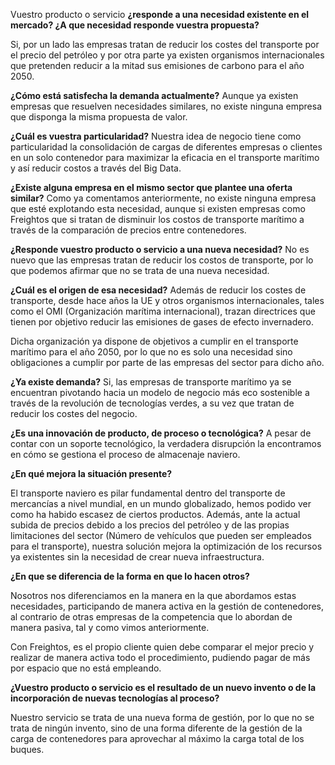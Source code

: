 Vuestro producto o servicio **¿responde a una necesidad existente en el mercado? ¿A que necesidad responde vuestra propuesta?** 

Si, por un lado las empresas tratan de reducir los costes del transporte por el precio del petróleo y por otra parte ya existen organismos internacionales que pretenden reducir a la mitad sus emisiones de carbono para el año 2050. 

**¿Cómo está satisfecha la demanda actualmente?**
Aunque ya existen empresas que resuelven necesidades similares, no existe ninguna empresa que disponga la misma propuesta de valor.

**¿Cuál es vuestra particularidad?**
Nuestra idea de negocio tiene como particularidad la consolidación de cargas de diferentes empresas o clientes en un solo contenedor para maximizar la eficacia en el transporte marítimo y así reducir costos a través del Big Data. 

**¿Existe alguna empresa en el mismo sector que plantee una oferta similar?**
Como ya comentamos anteriormente, no existe ninguna empresa que esté explotando esta necesidad, aunque si existen empresas como Freightos que si tratan de disminuir los costos de transporte marítimo a través de la comparación de precios entre contenedores.

**¿Responde vuestro producto o servicio a una nueva necesidad?**
No es nuevo que las empresas tratan de reducir los costos de transporte, por lo que podemos afirmar que no se trata de una nueva necesidad.  

**¿Cuál es el origen de esa necesidad?**
Además de reducir los costes de transporte, desde hace años la UE y otros organismos internacionales, tales como el OMI (Organización marítima internacional), trazan directrices que tienen por objetivo reducir las emisiones de gases de efecto invernadero.

Dicha organización ya dispone de objetivos a cumplir en el transporte marítimo para el año 2050, por lo que no es solo una necesidad sino obligaciones a cumplir por parte de las empresas del sector para dicho año.

**¿Ya existe demanda?**
Si, las empresas de transporte marítimo ya se encuentran pivotando hacia un modelo de negocio más eco sostenible a través de la revolución de tecnologías verdes, a su vez que tratan de reducir los costes del negocio.

**¿Es una innovación de producto, de proceso o tecnológica?** A pesar de contar con un soporte tecnológico, la verdadera disrupción la encontramos en cómo se gestiona el proceso de almacenaje naviero.

**¿En qué mejora la situación presente?** 

El transporte naviero es pilar fundamental dentro del transporte de mercancías a nivel mundial, en un mundo globalizado, hemos podido ver como ha habido escasez de ciertos productos. Además, ante la actual subida de precios debido a los precios del petróleo y de las propias limitaciones del sector (Número de vehículos que pueden ser empleados para el transporte), nuestra solución mejora la optimización de los recursos ya existentes sin la necesidad de crear nueva infraestructura.

**¿En que se diferencia de la forma en que lo hacen otros?** 

Nosotros nos diferenciamos en la manera en la que abordamos estas necesidades, participando de manera activa en la gestión de contenedores, al contrario de otras empresas de la competencia que lo abordan de manera pasiva, tal y como vimos anteriormente.

Con Freightos, es el propio cliente quien debe comparar el mejor precio y realizar de manera activa todo el procedimiento, pudiendo pagar de más por espacio que no está empleando.

**¿Vuestro producto o servicio es el resultado de un nuevo invento o de la incorporación de nuevas tecnologías al proceso?**

Nuestro servicio se trata de una nueva forma de gestión, por lo que no se trata de ningún invento, sino de una forma diferente de la gestión de la carga de contenedores para aprovechar al máximo la carga total de los buques.